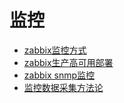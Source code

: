 # 监控

- [zabbix监控方式](/monitor/zabbix-monitor-methods.md)
- [zabbix生产高可用部署](/monitor/zabbix-ha-deploy.md)
- [zabbix snmp监控](/monitor/zabbix-snmp.md)
- [监控数据采集方法论](/monitor/monitor-methods.md)